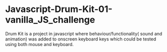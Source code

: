# Javascript-Drum-Kit-01-vanilla_JS_challenge
Drum Kit is a project in javascript where behaviour/functionality( sound and animation) was added to onscreen keyboard keys which could be tested using both mouse and keyboard.
